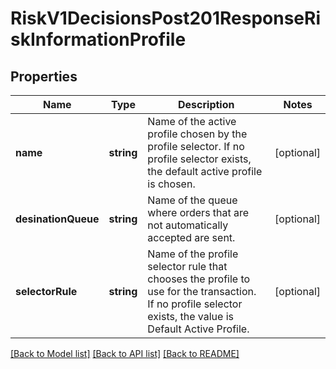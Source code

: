 # RiskV1DecisionsPost201ResponseRiskInformationProfile

## Properties
Name | Type | Description | Notes
------------ | ------------- | ------------- | -------------
**name** | **string** | Name of the active profile chosen by the profile selector. If no profile selector exists, the default active profile is chosen. | [optional] 
**desinationQueue** | **string** | Name of the queue where orders that are not automatically accepted are sent. | [optional] 
**selectorRule** | **string** | Name of the profile selector rule that chooses the profile to use for the transaction. If no profile selector exists, the value is Default Active Profile. | [optional] 

[[Back to Model list]](../README.md#documentation-for-models) [[Back to API list]](../README.md#documentation-for-api-endpoints) [[Back to README]](../README.md)


